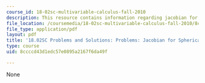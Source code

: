 ```yaml
---
course_id: 18-02sc-multivariable-calculus-fall-2010
description: This resource contains information regarding jacobian for spherical coordinates.
file_location: /coursemedia/18-02sc-multivariable-calculus-fall-2010/8ccccd43d1edc57e0895a2167f6da49f_MIT18_02SC_pb_77_comb.pdf
file_type: application/pdf
layout: pdf
title: '18.02SC Problems and Solutions: Problems: Jacobian for Spherical Coordinates'
type: course
uid: 8ccccd43d1edc57e0895a2167f6da49f

---
```

None